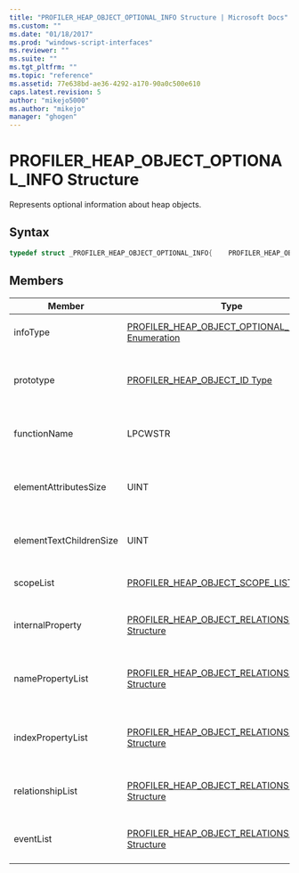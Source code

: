 ```yaml
---
title: "PROFILER_HEAP_OBJECT_OPTIONAL_INFO Structure | Microsoft Docs"
ms.custom: ""
ms.date: "01/18/2017"
ms.prod: "windows-script-interfaces"
ms.reviewer: ""
ms.suite: ""
ms.tgt_pltfrm: ""
ms.topic: "reference"
ms.assetid: 77e638bd-ae36-4292-a170-90a0c500e610
caps.latest.revision: 5
author: "mikejo5000"
ms.author: "mikejo"
manager: "ghogen"
---
```

# PROFILER_HEAP_OBJECT_OPTIONAL_INFO Structure
Represents optional information about heap objects.  
  
## Syntax  
  
```cpp
typedef struct _PROFILER_HEAP_OBJECT_OPTIONAL_INFO{    PROFILER_HEAP_OBJECT_OPTIONAL_INFO_TYPE infoType;    [switch_type(PROFILER_HEAP_OBJECT_OPTIONAL_INFO_TYPE), switch_is(infoType)] union    {        [case(PROFILER_HEAP_OBJECT_OPTIONAL_INFO_PROTOTYPE)] PROFILER_HEAP_OBJECT_ID prototype;        [case(PROFILER_HEAP_OBJECT_OPTIONAL_INFO_FUNCTION_NAME)] LPCWSTR functionName;        [case(PROFILER_HEAP_OBJECT_OPTIONAL_INFO_ELEMENT_ATTRIBUTES_SIZE)] UINT elementAttributesSize;        [case(PROFILER_HEAP_OBJECT_OPTIONAL_INFO_ELEMENT_TEXT_CHILDREN_SIZE)] UINT elementTextChildrenSize;        [case(PROFILER_HEAP_OBJECT_OPTIONAL_INFO_SCOPE_LIST)] PROFILER_HEAP_OBJECT_SCOPE_LIST* scopeList;        [case(PROFILER_HEAP_OBJECT_OPTIONAL_INFO_INTERNAL_PROPERTY)] PROFILER_HEAP_OBJECT_RELATIONSHIP* internalProperty;        [case(PROFILER_HEAP_OBJECT_OPTIONAL_INFO_NAME_PROPERTIES)] PROFILER_HEAP_OBJECT_RELATIONSHIP_LIST* namePropertyList;        [case(PROFILER_HEAP_OBJECT_OPTIONAL_INFO_INDEX_PROPERTIES)] PROFILER_HEAP_OBJECT_RELATIONSHIP_LIST* indexPropertyList;        [case(PROFILER_HEAP_OBJECT_OPTIONAL_INFO_RELATIONSHIPS)] PROFILER_HEAP_OBJECT_RELATIONSHIP_LIST* relationshipList;        [case(PROFILER_HEAP_OBJECT_OPTIONAL_INFO_WINRTEVENTS)] PROFILER_HEAP_OBJECT_RELATIONSHIP_LIST* eventList;    };} PROFILER_HEAP_OBJECT_OPTIONAL_INFO;  
```  
  
## Members  
  
|Member|Type|Description|  
|------------|----------|-----------------|  
|infoType|[PROFILER_HEAP_OBJECT_OPTIONAL_INFO_TYPE Enumeration](../../winscript/reference/profiler-heap-object-optional-info-type-enumeration.md)|The type of the optional information.|  
|prototype|[PROFILER_HEAP_OBJECT_ID Type](../../winscript/reference/profiler-heap-object-id-type.md)|The ID of the heap object's prototype object.|  
|functionName|LPCWSTR|The heap object's function name.|  
|elementAttributesSize|UINT|The size of the heap object's element attributes.|  
|elementTextChildrenSize|UINT|The size of the heap object's text children.|  
|scopeList|[PROFILER_HEAP_OBJECT_SCOPE_LIST Structure](../../winscript/reference/profiler-heap-object-scope-list-structure.md)|The heap object's scope list.|  
|internalProperty|[PROFILER_HEAP_OBJECT_RELATIONSHIP Structure](../../winscript/reference/profiler-heap-object-relationship-structure.md)|The heap object's internal property.|  
|namePropertyList|[PROFILER_HEAP_OBJECT_RELATIONSHIP_LIST Structure](../../winscript/reference/profiler-heap-object-relationship-list-structure.md)|A list of the heap object's name properties.|  
|indexPropertyList|[PROFILER_HEAP_OBJECT_RELATIONSHIP_LIST Structure](../../winscript/reference/profiler-heap-object-relationship-list-structure.md)|A list of the heap object's index properties.|  
|relationshipList|[PROFILER_HEAP_OBJECT_RELATIONSHIP_LIST Structure](../../winscript/reference/profiler-heap-object-relationship-list-structure.md)|A list of the heap object's relationships.|  
|eventList|[PROFILER_HEAP_OBJECT_RELATIONSHIP_LIST Structure](../../winscript/reference/profiler-heap-object-relationship-list-structure.md)|A list of the heap object's events.|